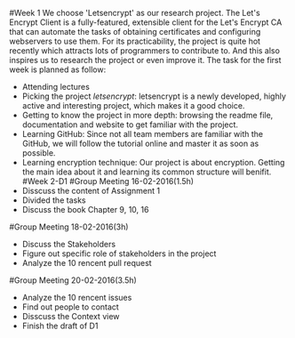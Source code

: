 #Week 1
We choose 'Letsencrypt' as our research project. The Let's Encrypt Client is a fully-featured, extensible client for the Let's Encrypt CA that can automate the tasks of obtaining certificates and configuring webservers to use them. For its practicability, the project is quite hot recently which attracts lots of programmers to contribute to. And this also inspires us to research the project or even improve it.
The task for the first week is planned as follow:
- Attending lectures
- Picking the project *letsencrypt*: letsencrypt is a newly developed, highly active and interesting project, which makes it a good choice.
- Getting to know the project in more depth: browsing the readme file, documentation and website to get familiar with the project.
- Learning GitHub: Since not all team members are familiar with the GitHub, we will follow the tutorial online and master it as soon as possible.
- Learning encryption technique: Our project is about encryption. Getting the main idea about it and learning its common structure will benifit.
#Week 2-D1
#Group Meeting 16-02-2016(1.5h)
- Disscuss the content of Assignment 1
- Divided the tasks
- Discuss the book Chapter 9, 10, 16

#Group Meeting 18-02-2016(3h)
- Discuss the Stakeholders
- Figure out specific role of stakeholders in the project
- Analyze the 10 rencent pull request

#Group Meeting 20-02-2016(3.5h)
- Analyze the 10 rencent issues
- Find out people to contact
- Disscuss the Context view
- Finish the draft of D1